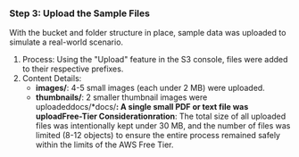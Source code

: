 ### Step 3: Upload the Sample Files

With the bucket and folder structure in place, sample data was uploaded to simulate a real-world scenario.

1.  Process: Using the "Upload" feature in the S3 console, files were added to their respective prefixes.
2.  Content Details:
    * **images/**: 4-5 small images (each under 2 MB) were uploaded.
    * **thumbnails/**: 2 smaller thumbnail images were uploadeddocs/*docs/**: A single small PDF or text file was uploadFree-Tier Considerationration**: The total size of all uploaded files was intentionally kept under 30 MB, and the number of files was limited (8-12 objects) to ensure the entire process remained safely within the limits of the AWS Free Tier.
